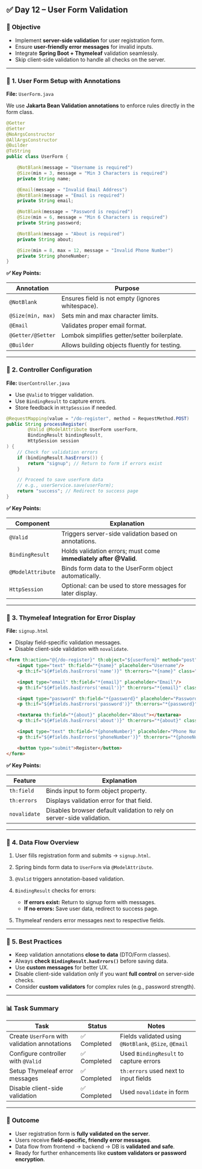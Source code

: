 
## ✅ **Day 12 – User Form Validation**

### 🎯 **Objective**

* Implement **server-side validation** for user registration form.
* Ensure **user-friendly error messages** for invalid inputs.
* Integrate **Spring Boot + Thymeleaf** validation seamlessly.
* Skip client-side validation to handle all checks on the server.

---

### 📝 **1. User Form Setup with Annotations**

**File:** `UserForm.java`

We use **Jakarta Bean Validation annotations** to enforce rules directly in the form class.

```java
@Getter
@Setter
@NoArgsConstructor
@AllArgsConstructor
@Builder
@ToString
public class UserForm {

    @NotBlank(message = "Username is required")
    @Size(min = 3, message = "Min 3 Characters is required")
    private String name;

    @Email(message = "Invalid Email Address")
    @NotBlank(message = "Email is required")
    private String email;

    @NotBlank(message = "Password is required")
    @Size(min = 6, message = "Min 6 Characters is required")
    private String password;

    @NotBlank(message = "About is required")
    private String about;

    @Size(min = 8, max = 12, message = "Invalid Phone Number")
    private String phoneNumber;
}
```

**✅ Key Points:**

| Annotation        | Purpose                                          |
| ----------------- | ------------------------------------------------ |
| `@NotBlank`       | Ensures field is not empty (ignores whitespace). |
| `@Size(min, max)` | Sets min and max character limits.               |
| `@Email`          | Validates proper email format.                   |
| `@Getter/@Setter` | Lombok simplifies getter/setter boilerplate.     |
| `@Builder`        | Allows building objects fluently for testing.    |

---

### 📝 **2. Controller Configuration**

**File:** `UserController.java`

* Use `@Valid` to trigger validation.
* Use `BindingResult` to capture errors.
* Store feedback in `HttpSession` if needed.

```java
@RequestMapping(value = "/do-register", method = RequestMethod.POST)
public String processRegister(
        @Valid @ModelAttribute UserForm userForm, 
        BindingResult bindingResult, 
        HttpSession session
) {
    // Check for validation errors
    if (bindingResult.hasErrors()) {
        return "signup"; // Return to form if errors exist
    }

    // Proceed to save userForm data
    // e.g., userService.save(userForm);
    return "success"; // Redirect to success page
}
```

**✅ Key Points:**

| Component         | Explanation                                                      |
| ----------------- | ---------------------------------------------------------------- |
| `@Valid`          | Triggers server-side validation based on annotations.            |
| `BindingResult`   | Holds validation errors; must come **immediately after @Valid**. |
| `@ModelAttribute` | Binds form data to the UserForm object automatically.            |
| `HttpSession`     | Optional: can be used to store messages for later display.       |

---

### 📝 **3. Thymeleaf Integration for Error Display**

**File:** `signup.html`

* Display field-specific validation messages.
* Disable client-side validation with `novalidate`.

```html
<form th:action="@{/do-register}" th:object="${userForm}" method="post" novalidate>
    <input type="text" th:field="*{name}" placeholder="Username"/>
    <p th:if="${#fields.hasErrors('name')}" th:errors="*{name}" class="text-red-600 px-1 py-2"></p>

    <input type="email" th:field="*{email}" placeholder="Email"/>
    <p th:if="${#fields.hasErrors('email')}" th:errors="*{email}" class="text-red-600 px-1 py-2"></p>

    <input type="password" th:field="*{password}" placeholder="Password"/>
    <p th:if="${#fields.hasErrors('password')}" th:errors="*{password}" class="text-red-600 px-1 py-2"></p>

    <textarea th:field="*{about}" placeholder="About"></textarea>
    <p th:if="${#fields.hasErrors('about')}" th:errors="*{about}" class="text-red-600 px-1 py-2"></p>

    <input type="text" th:field="*{phoneNumber}" placeholder="Phone Number"/>
    <p th:if="${#fields.hasErrors('phoneNumber')}" th:errors="*{phoneNumber}" class="text-red-600 px-1 py-2"></p>

    <button type="submit">Register</button>
</form>
```

**✅ Key Points:**

| Feature      | Explanation                                                            |
| ------------ | ---------------------------------------------------------------------- |
| `th:field`   | Binds input to form object property.                                   |
| `th:errors`  | Displays validation error for that field.                              |
| `novalidate` | Disables browser default validation to rely on server-side validation. |

---

### 📝 **4. Data Flow Overview**

1. User fills registration form and submits → `signup.html`.
2. Spring binds form data to `UserForm` via `@ModelAttribute`.
3. `@Valid` triggers annotation-based validation.
4. `BindingResult` checks for errors:

   * **If errors exist:** Return to signup form with messages.
   * **If no errors:** Save user data, redirect to success page.
5. Thymeleaf renders error messages next to respective fields.

---

### 📌 **5. Best Practices**

* Keep validation annotations **close to data** (DTO/Form classes).
* Always **check `BindingResult.hasErrors()`** before saving data.
* Use **custom messages** for better UX.
* Disable client-side validation only if you want **full control** on server-side checks.
* Consider **custom validators** for complex rules (e.g., password strength).

---

### 📊 **Task Summary**

| Task                                          | Status      | Notes                                                 |
| --------------------------------------------- | ----------- | ----------------------------------------------------- |
| Create `UserForm` with validation annotations | ✅ Completed | Fields validated using `@NotBlank`, `@Size`, `@Email` |
| Configure controller with `@Valid`            | ✅ Completed | Used `BindingResult` to capture errors                |
| Setup Thymeleaf error messages                | ✅ Completed | `th:errors` used next to input fields                 |
| Disable client-side validation                | ✅ Completed | Used `novalidate` in form                             |

---

### 🎯 **Outcome**

* User registration form is **fully validated on the server**.
* Users receive **field-specific, friendly error messages**.
* Data flow from frontend → backend → DB is **validated and safe**.
* Ready for further enhancements like **custom validators or password encryption**.


